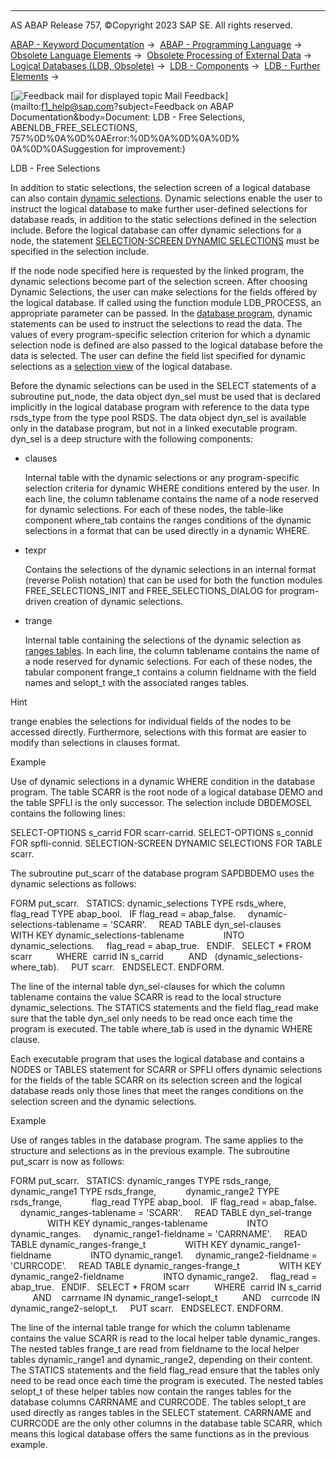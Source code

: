   

* * *

AS ABAP Release 757, ©Copyright 2023 SAP SE. All rights reserved.

[ABAP - Keyword Documentation](javascript:call_link\('abenabap.htm'\)) →  [ABAP - Programming Language](javascript:call_link\('abenabap_reference.htm'\)) →  [Obsolete Language Elements](javascript:call_link\('abenabap_obsolete.htm'\)) →  [Obsolete Processing of External Data](javascript:call_link\('abendata_storage_obsolete.htm'\)) →  [Logical Databases (LDB, Obsolete)](javascript:call_link\('abenldb.htm'\)) →  [LDB - Components](javascript:call_link\('abenldb_oview.htm'\)) →  [LDB - Further Elements](javascript:call_link\('abenldb_others.htm'\)) → 

 [![](Mail.gif?object=Mail.gif&sap-language=EN "Feedback mail for displayed topic") Mail Feedback](mailto:f1_help@sap.com?subject=Feedback on ABAP Documentation&body=Document: LDB - Free Selections, ABENLDB_FREE_SELECTIONS, 757%0D%0A%0D%0AError:%0D%0A%0D%0A%0D%
0A%0D%0ASuggestion for improvement:)

LDB - Free Selections

In addition to static selections, the selection screen of a logical database can also contain [dynamic selections](javascript:call_link\('abendynamic_selection_glosry.htm'\) "Glossary Entry"). Dynamic selections enable the user to instruct the logical database to make further user-defined selections for database reads, in addition to the static selections defined in the selection include. Before the logical database can offer dynamic selections for a node, the statement [SELECTION-SCREEN DYNAMIC SELECTIONS](javascript:call_link\('abapselection-screen_ldb_dynamic.htm'\)) must be specified in the selection include.

If the node node specified here is requested by the linked program, the dynamic selections become part of the selection screen. After choosing Dynamic Selections, the user can make selections for the fields offered by the logical database. If called using the function module LDB\_PROCESS, an appropriate parameter can be passed. In the [database program](javascript:call_link\('abenldb_program.htm'\)), dynamic statements can be used to instruct the selections to read the data. The values of every program-specific selection criterion for which a dynamic selection node is defined are also passed to the logical database before the data is selected. The user can define the field list specified for dynamic selections as a [selection view](javascript:call_link\('abenldb_selection_views.htm'\)) of the logical database.

Before the dynamic selections can be used in the SELECT statements of a subroutine put\_node, the data object dyn\_sel must be used that is declared implicitly in the logical database program with reference to the data type rsds\_type from the type pool RSDS. The data object dyn\_sel is available only in the database program, but not in a linked executable program. dyn\_sel is a deep structure with the following components:

-   clauses
    
    Internal table with the dynamic selections or any program-specific selection criteria for dynamic WHERE conditions entered by the user. In each line, the column tablename contains the name of a node reserved for dynamic selections. For each of these nodes, the table-like component where\_tab contains the ranges conditions of the dynamic selections in a format that can be used directly in a dynamic WHERE.
    
-   texpr
    
    Contains the selections of the dynamic selections in an internal format (reverse Polish notation) that can be used for both the function modules FREE\_SELECTIONS\_INIT and FREE\_SELECTIONS\_DIALOG for program-driven creation of dynamic selections.
    
-   trange
    
    Internal table containing the selections of the dynamic selection as [ranges tables](javascript:call_link\('abenranges_table_glosry.htm'\) "Glossary Entry"). In each line, the column tablename contains the name of a node reserved for dynamic selections. For each of these nodes, the tabular component frange\_t contains a column fieldname with the field names and selopt\_t with the associated ranges tables.
    

Hint

trange enables the selections for individual fields of the nodes to be accessed directly. Furthermore, selections with this format are easier to modify than selections in clauses format.

Example

Use of dynamic selections in a dynamic WHERE condition in the database program. The table SCARR is the root node of a logical database DEMO and the table SPFLI is the only successor. The selection include DBDEMOSEL contains the following lines:

SELECT-OPTIONS s\_carrid FOR scarr-carrid.
SELECT-OPTIONS s\_connid FOR spfli-connid.
SELECTION-SCREEN DYNAMIC SELECTIONS FOR TABLE scarr.

The subroutine put\_scarr of the database program SAPDBDEMO uses the dynamic selections as follows:

FORM put\_scarr.
  STATICS: dynamic\_selections TYPE rsds\_where,
           flag\_read TYPE abap\_bool.
  IF flag\_read = abap\_false.
    dynamic-selections-tablename = 'SCARR'.
    READ TABLE dyn\_sel-clauses
               WITH KEY dynamic\_selections-tablename
               INTO dynamic\_selections.
    flag\_read = abap\_true.
  ENDIF.
  SELECT \* FROM scarr
         WHERE  carrid IN s\_carrid
         AND   (dynamic\_selections-where\_tab).
    PUT scarr.
  ENDSELECT.
ENDFORM.

The line of the internal table dyn\_sel-clauses for which the column tablename contains the value SCARR is read to the local structure dynamic\_selections. The STATICS statements and the field flag\_read make sure that the table dyn\_sel only needs to be read once each time the program is executed. The table where\_tab is used in the dynamic WHERE clause.

Each executable program that uses the logical database and contains a NODES or TABLES statement for SCARR or SPFLI offers dynamic selections for the fields of the table SCARR on its selection screen and the logical database reads only those lines that meet the ranges conditions on the selection screen and the dynamic selections.

Example

Use of ranges tables in the database program. The same applies to the structure and selections as in the previous example. The subroutine put\_scarr is now as follows:

FORM put\_scarr.
  STATICS: dynamic\_ranges TYPE rsds\_range,
           dynamic\_range1 TYPE rsds\_frange,
           dynamic\_range2 TYPE rsds\_frange,
           flag\_read TYPE abap\_bool.
  IF flag\_read = abap\_false.
    dynamic\_ranges-tablename = 'SCARR'.
    READ TABLE dyn\_sel-trange
               WITH KEY dynamic\_ranges-tablename
               INTO dynamic\_ranges.
    dynamic\_range1-fieldname = 'CARRNAME'.
    READ TABLE dynamic\_ranges-frange\_t
               WITH KEY dynamic\_range1-fieldname
               INTO dynamic\_range1.
    dynamic\_range2-fieldname = 'CURRCODE'.
    READ TABLE dynamic\_ranges-frange\_t
               WITH KEY dynamic\_range2-fieldname
               INTO dynamic\_range2.
    flag\_read = abap\_true.
  ENDIF.
  SELECT \* FROM scarr
         WHERE  carrid IN s\_carrid
         AND    carrname IN dynamic\_range1-selopt\_t
         AND    currcode IN dynamic\_range2-selopt\_t.
    PUT scarr.
  ENDSELECT.
ENDFORM.

The line of the internal table trange for which the column tablename contains the value SCARR is read to the local helper table dynamic\_ranges. The nested tables frange\_t are read from fieldname to the local helper tables dynamic\_range1 and dynamic\_range2, depending on their content. The STATICS statements and the field flag\_read ensure that the tables only need to be read once each time the program is executed. The nested tables selopt\_t of these helper tables now contain the ranges tables for the database columns CARRNAME and CURRCODE. The tables selopt\_t are used directly as ranges tables in the SELECT statement. CARRNAME and CURRCODE are the only other columns in the database table SCARR, which means this logical database offers the same functions as in the previous example.